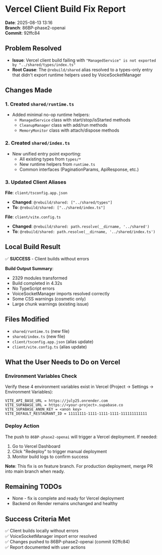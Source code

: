 # Vercel Client Build Fix Report
**Date**: 2025-08-13 13:16  
**Branch**: 86BP-phase2-openai  
**Commit**: 92ffc84

## Problem Resolved
- **Issue**: Vercel client build failing with `"ManagedService" is not exported by "../shared/types/index.ts"`
- **Root Cause**: The `@rebuild/shared` alias resolved to a types-only entry that didn't export runtime helpers used by VoiceSocketManager

## Changes Made

### 1. Created `shared/runtime.ts`
- Added minimal no-op runtime helpers:
  - `ManagedService` class with start/stop/isStarted methods
  - `CleanupManager` class with add/run methods  
  - `MemoryMonitor` class with attach/dispose methods

### 2. Created `shared/index.ts`
- New unified entry point exporting:
  - All existing types from `types/*`
  - New runtime helpers from `runtime.ts`
  - Common interfaces (PaginationParams, ApiResponse, etc.)

### 3. Updated Client Aliases
**File**: `client/tsconfig.app.json`
- **Changed**: `@rebuild/shared: ["../shared/types"]`  
- **To**: `@rebuild/shared: ["../shared/index.ts"]`

**File**: `client/vite.config.ts`  
- **Changed**: `@rebuild/shared: path.resolve(__dirname, '../shared')`
- **To**: `@rebuild/shared: path.resolve(__dirname, '../shared/index.ts')`

## Local Build Result
✅ **SUCCESS** - Client builds without errors

**Build Output Summary**:
- 2329 modules transformed
- Build completed in 4.32s  
- No TypeScript errors
- VoiceSocketManager imports resolved correctly
- Some CSS warnings (cosmetic only)
- Large chunk warnings (existing issue)

## Files Modified
- `shared/runtime.ts` (new file)
- `shared/index.ts` (new file)
- `client/tsconfig.app.json` (alias update)
- `client/vite.config.ts` (alias update)

## What the User Needs to Do on Vercel

### Environment Variables Check
Verify these 4 environment variables exist in Vercel (Project → Settings → Environment Variables):

```
VITE_API_BASE_URL = https://july25.onrender.com
VITE_SUPABASE_URL = https://<your-project>.supabase.co  
VITE_SUPABASE_ANON_KEY = <anon key>
VITE_DEFAULT_RESTAURANT_ID = 11111111-1111-1111-1111-111111111111
```

### Deploy Action
The push to `86BP-phase2-openai` will trigger a Vercel deployment. If needed:
1. Go to Vercel Dashboard
2. Click "Redeploy" to trigger manual deployment
3. Monitor build logs to confirm success

**Note**: This fix is on feature branch. For production deployment, merge PR into main branch when ready.

## Remaining TODOs
- None - fix is complete and ready for Vercel deployment
- Backend on Render remains unchanged and healthy

## Success Criteria Met
✅ Client builds locally without errors  
✅ VoiceSocketManager import error resolved  
✅ Changes pushed to 86BP-phase2-openai (commit 92ffc84)  
✅ Report documented with user actions